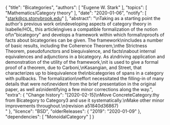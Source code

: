 {
    "title": "Bicategories",
    "authors": [
        "Eugene W. Stark"
    ],
    "topics": [
        "Mathematics/Category theory"
    ],
    "date": "2020-01-06",
    "notify": [
        "stark@cs.stonybrook.edu"
    ],
    "abstract": "\nTaking as a starting point the author's previous work on\ndeveloping aspects of category theory in Isabelle/HOL, this article\ngives a compatible formalization of the notion of\n\"bicategory\" and develops a framework within which formal\nproofs of facts about bicategories can be given.  The framework\nincludes a number of basic results, including the Coherence Theorem,\nthe Strictness Theorem, pseudofunctors and biequivalence, and facts\nabout internal equivalences and adjunctions in a bicategory.  As a\ndriving application and demonstration of the utility of the framework,\nit is used to give a formal proof of a theorem, due to Carboni,\nKasangian, and Street, that characterizes up to biequivalence the\nbicategories of spans in a category with pullbacks.  The formalization\neffort necessitated the filling-in of many details that were not\nevident from the brief presentation in the original paper, as well as\nidentifying a few minor corrections along the way.",
    "extra": {
        "Change history": "[2020-02-15]\nMove ConcreteCategory.thy from Bicategory to Category3 and use it systematically.\nMake other minor improvements throughout.\n(revision a51840d36867)<br>"
    },
    "licence": "BSD",
    "olderReleases": {
        "2019": "2020-01-09"
    },
    "dependencies": [
        "MonoidalCategory"
    ]
}